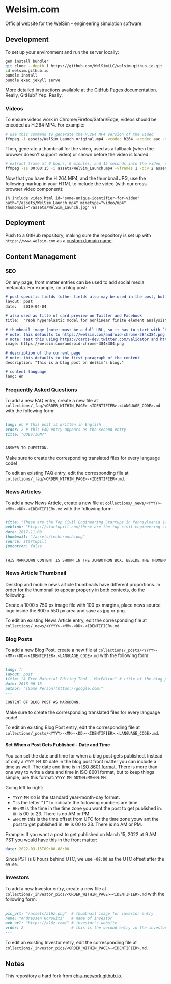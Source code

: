 Welsim.com
========

Official website for the [WelSim](https://www.welsim.com/) - engineering simulation software.

Development
-----------

To set up your environment and run the server locally:

```bash
gem install bundler
git clone --depth 1 https://github.com/WelSimLLC/welsim.github.io.git
cd welsim.github.io
bundle install
bundle exec jekyll serve
```

More detailed instructions available at the [GitHub Pages documentation](https://help.github.com/articles/setting-up-your-github-pages-site-locally-with-jekyll/). Really, GitHub? Yep. Really.

### Videos

To ensure videos work in Chrome/Firefox/Safari/Edge, videos should be encoded as H.264 MP4. For example:

```bash
# use this command to generate the H.264 MP4 version of the video
ffmpeg -i assets/WelSim_Launch_original.mp4 -vcodec h264 -acodec aac -strict -2 -movflags +faststart assets/WelSim_Launch.mp4 # convert video (in any supported format) into H.264 MP4
```

Then, generate a thumbnail for the video, used as a fallback (when the browser doesn't support video) or shown before the video is loaded:

```bash
# extract frame at 0 hours, 0 minutes, and 15 seconds into the video, save it as a JPG
ffmpeg -ss 00:00:15 -i assets/WelSim_Launch.mp4 -vframes 1 -q:v 2 assets/WelSim_Launch.jpg
```

Now that you have the H.264 MP4, and the thumbnail JPG, use the following markup in your HTML to include the video (with our cross-browser video component):

```
{% include video.html id="some-unique-identifier-for-video" path="/assets/WelSim_Launch.mp4" mimetype="video/mp4" thumbnail="/assets/WelSim_Launch.jpg" %}
```

Deployment
----------

Push to a GitHub repository, making sure the repository is set up with `https://www.welsim.com` as a [custom domain name](https://help.github.com/articles/using-a-custom-domain-with-github-pages/).

Content Management
------------------

### SEO

On any page, front matter entries can be used to add social media metadata. For example, on a blog post:

```markdown
# post-specific fields (other fields also may be used in the post, but also are used for SEO)
layout: post
date:   2019-04-04

# also used as title of card preview on Twitter and Facebook
title:  "Yeoh hyperelastic model for nonlinear finite element analysis"

# thumbnail image (note: must be a full URL, so it has to start with `https://welsim.com/...`)
# note: this defaults to https://welsim.com/android-chrome-384x384.png
# note: test this using https://cards-dev.twitter.com/validator and https://developers.facebook.com/tools/debug/sharing/
image: https://welsim.com/android-chrome-384x384.png

# description of the current page
# note: this defaults to the first paragraph of the content
description: "This is a blog post on WelSim's blog."

# content language
lang: en
```

### Frequently Asked Questions

To add a new FAQ entry, create a new file at `collections/_faq/<ORDER_WITHIN_PAGE>-<IDENTIFIER>.<LANGUAGE_CODE>.md` with the following form:

```markdown
---
lang: en # this post is written in English
order: 2 # this FAQ entry appears as the second entry
title: "QUESTION?"
---

ANSWER TO QUESTION.
```

Make sure to create the corresponding translated files for every language code!

To edit an existing FAQ entry, edit the corresponding file at `collections/_faq/<ORDER_WITHIN_PAGE>-<IDENTIFIER>.md`.

### News Articles

To add a new News Article, create a new file at `collections/_news/<YYYY>-<MM>-<DD>-<IDENTIFIER>.md` with the following form:

```markdown
---
title: "These are the Top Civil Engineering Startups in Pennsylvania (2021)" # title of the news article
weblink: "https://startupill.com/these-are-the-top-civil-engineering-startups-in-pennsylvania-2021/"   # link to online publisher's article
date: 2017-11-08                                                            # publication date of news article
thumbnail: "/assets/techcrunch.png"                                         # thumbnail shown with the article
source: startupill                                                          # publisher name
jumbotron: false                                                            # when `true`, shows the article in jumbotron at the top of the page, otherwise shows the article in articles list below
---

THIS MARKDOWN CONTENT IS SHOWN IN THE JUMBOTRON BOX, BESIDE THE THUMBNAIL, IF THE `jumbotron` SETTING IS `true` IN THE METADATA ABOVE. OTHERWISE, IT IS IGNORED.
```

### News Article Thumbnail

Desktop and mobile news article thumbnails have different proportions. In order for the thumbnail to appear properly in both contexts, do the following:

Create a 1000 x 750 px image file with 100 px margins, place news source logo inside the 800 x 550 px area and save as jpg or png.

To edit an existing News Article entry, edit the corresponding file at `collections/_news/<YYYY>-<MM>-<DD>-<IDENTIFIER>.md`.

### Blog Posts

To add a new Blog Post, create a new file at `collections/_posts/<YYYY>-<MM>-<DD>-<IDENTIFIER>.<LANGUAGE_CODE>.md` with the following form:

```markdown
---
lang: fr                                                                          # this post is written in French
layout: post                                                                      # use standard blog post page layout
title: "A Free Material Editing Tool - MatEditor" # title of the blog post
date: 2018-06-18                                                                  # publication date of blog post
author: "[Some Person](https://google.com)"                                       # author name (supports Markdown for links and formatting)
---

CONTENT OF BLOG POST AS MARKDOWN.
```

Make sure to create the corresponding translated files for every language code!

To edit an existing Blog Post entry, edit the corresponding file at `collections/_posts/<YYYY>-<MM>-<DD>-<IDENTIFIER>.<LANGUAGE_CODE>.md`.

#### Set When a Post Gets Published - Date and Time
You can set the date and time for when a blog post gets published. Instead of only a `YYYY-MM-DD` date in the blog post front matter you can include a time as well. The date and time is in [ISO 8601 format](https://www.w3.org/TR/NOTE-datetime). There is more than one way to write a date and time in ISO 8601 format, but to keep things simple, use this format: `YYYY-MM-DDTHH:MM±HH:MM`

Going left to right:
* `YYYY-MM-DD` is the standard year-month-day format.
* `T` is the letter "T" to indicate the following numbers are time.
* `HH:MM` is the time in the time zone you want the post to get published in. `HH` is 00 to 23. There is no AM or PM.
* `±HH:MM` this is the time offset from UTC for the time zone youw ant the post to get published in. `HH` is 00 to 23. There is no AM or PM.

Example: If you want a post to get published on March 15, 2022 at 9 AM PST you would have this in the front matter: 
```yaml
date: 2022-03-15T09:00-08:00
```

Since PST is 8 hours behind UTC, we use `-08:00` as the UTC offset after the `09:00`.


### Investors

To add a new Investor entry, create a new file at `collections/_investor_pics/<ORDER_WITHIN_PAGE>-<IDENTIFIER>.md` with the following form:

```markdown
---
pic_url: "/assets/a16z.png"  # thumbnail image for investor entry
name: "Andressen Horowitz"   # name of investor
web_url: "https://a16z.com/" # investor's website
order: 2                     # this is the second entry in the investors list
---
```

To edit an existing Investor entry, edit the corresponding file at `collections/_investor_pics/<ORDER_WITHIN_PAGE>-<IDENTIFIER>.md`.

Notes
--------------------
This repository a hard fork from [
chia-network.github.io](https://github.com/Chia-Network/chia-network.github.io).
